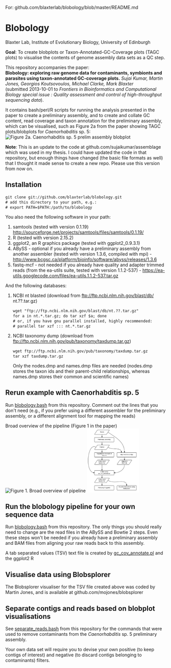 For: github.com/blaxterlab/blobology/blob/master/README.md

Blobology
=========

Blaxter Lab, Institute of Evolutionary Biology, University of Edinburgh

**Goal**: To create blobplots or Taxon-Annotated-GC-Coverage plots (TAGC plots) to visualise the contents of genome assembly data sets as a QC step.

This repository accompanies the paper:  
**Blobology: exploring raw genome data for contaminants, symbionts and parasites using taxon-annotated GC-coverage plots.**
*Sujai Kumar, Martin Jones, Georgios Koutsovoulos, Michael Clarke, Mark Blaxter*  
(submitted 2013-10-01 to *Frontiers in Bioinformatics and Computational Biology special issue : Quality assessment and control of high-throughput sequencing data*).

It contains bash/perl/R scripts for running the analysis presented in the paper to create a preliminary assembly, and to create and collate GC content, read coverage and taxon annotation for the preliminary assembly, which can be visualised, such as Figure 2a from the paper showing TAGC plots/blobplots for *Caenorhabditis* sp. 5:
![Figure 2a. Caenorhabditis sp. 5 prelim assembly blobplot](https://raw.github.com/blaxterlab/blobology/master/pa61-scaffolds.fa.bowtie2.txt.taxlevel_order.01.png)

**Note**: This is an update to the code at github.com/sujaikumar/assemblage which was used in my thesis. I could have updated the code in that repository, but enough things have changed (the basic file formats as well) that I thought it made sense to create a new repo. Please use this version from now on.

Installation
------------

    git clone git://github.com/blaxterlab/blobology.git
    # add this directory to your path, e.g.:
    # export PATH=$PATH:/path/to/blobology

You also need the following software in your path:

1.  samtools (tested with version 0.1.19) http://sourceforge.net/projects/samtools/files/samtools/0.1.19/
2.  R (tested with version 2.15.2)
3.  ggplot2, an R graphics package (tested with ggplot2_0.9.3.1)
4.  ABySS - optional if you already have a preliminary assembly from another assembler (tested with version 1.3.6, compiled with mpi) - http://www.bcgsc.ca/platform/bioinfo/software/abyss/releases/1.3.6
5.  fastq-mcf - not needed if you already have quality and adapter trimmed reads (from the ea-utils suite, tested with version 1.1.2-537) - https://ea-utils.googlecode.com/files/ea-utils.1.1.2-537.tar.gz  

And the following databases:

1.  NCBI nt blasted (download from ftp://ftp.ncbi.nlm.nih.gov/blast/db/ nt.??.tar.gz)

        wget "ftp://ftp.ncbi.nlm.nih.gov/blast/db/nt.??.tar.gz"
        for a in nt.*.tar.gz; do tar xzf $a; done
        # or, if you have gnu parallel installed, highly recommended:
        # parallel tar xzf ::: nt.*.tar.gz

2.  NCBI taxonomy dump (download from ftp://ftp.ncbi.nlm.nih.gov/pub/taxonomy/taxdump.tar.gz)

        wget ftp://ftp.ncbi.nlm.nih.gov/pub/taxonomy/taxdump.tar.gz
        tar xzf taxdump.tar.gz

    Only the nodes.dmp and names.dmp files are needed (nodes.dmp stores the taxon ids and their parent-child relationships, whereas names.dmp stores their common and scientific names)

Rerun example with Caenorhabditis sp. 5
-----------------------------------------

Run [blobology.bash](https://github.com/blaxterlab/blobology/blob/master/blobology.bash) from this repository. Comment out the lines that you don't need (e.g., if you prefer using a different assembler for the preliminary assembly, or a different alignment tool for mapping the reads)

Broad overview of the pipeline (Figure 1 in the paper)
![Figure 1. Broad overview of pipeline](https://raw.github.com/blaxterlab/blobology/master/blobologyMethodOverview.png)
<img src="blobologyMethodOverview.png" alt="Figure 1. Broad overview of pipeline" style="height: 200px;"/>

Run the blobology pipeline for your own sequence data
-----------------------------------------------------

Run [blobology.bash](https://github.com/blaxterlab/blobology/blob/master/blobology.bash) from this repository. The only things you should really need to change are the read files in the ABySS and Bowtie 2 steps. Even these steps won't be needed if you already have a preliminary assembly and BAM files from aligning your raw reads back to this assembly.

A tab separated values (TSV) text file is created by [gc_cov_annotate.pl](https://github.com/blaxterlab/blobology/blob/master/gc_cov_annotate.pl) and the ggplot2 R

Visualise data using Blobsplorer
--------------------------------

The Blobsplorer visualiser for the TSV file created above was coded by Martin Jones, and is available at 
github.com/mojones/blobsplorer


Separate contigs and reads based on blobplot visualisations
-----------------------------------------------------------

See [separate_reads.bash](https://github.com/blaxterlab/blobology/blob/master/separate_reads.bash) from this repository for 
the commands that were used to remove contaminants from the *Caenorhabditis* sp. 5 preliminary assembly.

Your own data set will require you to devise your own positive (to keep contigs of interest) and negative (to discard 
contigs belonging to contaminants) filters.
